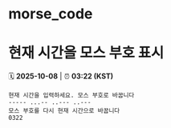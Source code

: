 # morse_code
# 현재 시간을 모스 부호 표시
<!-- MORSE_TIME_START -->
🗓️ **2025-10-08** | ⏰ **03:22 (KST)**

```
현재 시간을 입력하세요. 모스 부호로 바꿉니다
----- ...-- ..--- ..---
모스 부호를 다시 현재 시간으로 바꿉니다
0322
```
<!-- MORSE_TIME_END -->
